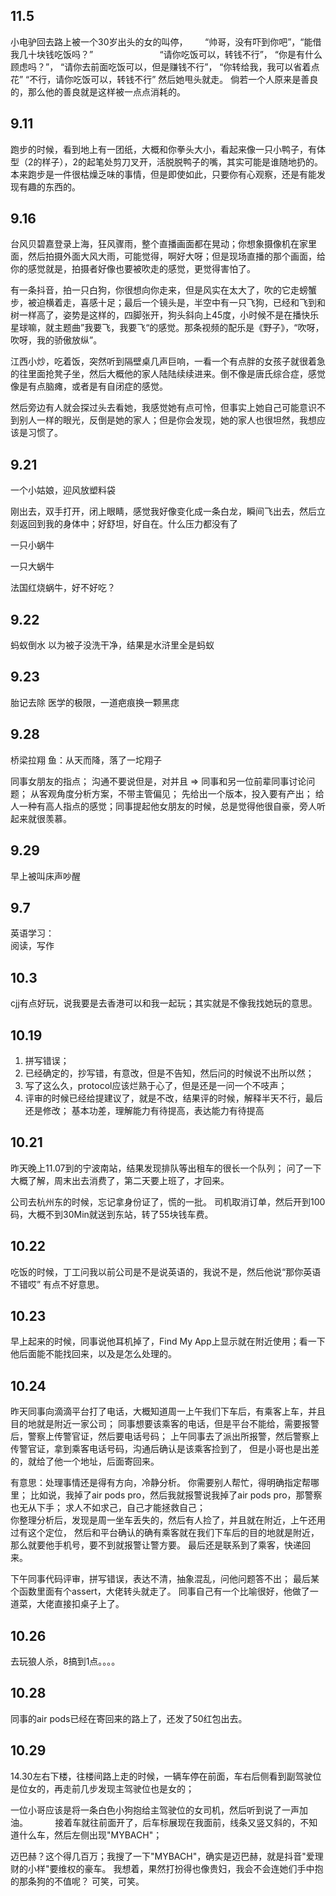 
## 11.5
小电驴回去路上被一个30岁出头的女的叫停，      
“帅哥，没有吓到你吧”，“能借我几十块钱吃饭吗？”                          
“请你吃饭可以，转钱不行”，
“你是有什么顾虑吗？”，
“请你去前面吃饭可以，但是赚钱不行”，
“你转给我，我可以省着点花”
“不行，请你吃饭可以，转钱不行”
然后她甩头就走。
倘若一个人原来是善良的，那么他的善良就是这样被一点点消耗的。


## 9.11
跑步的时候，看到地上有一团纸，大概和你拳头大小，看起来像一只小鸭子，有体型（2的样子），2的起笔处剪刀叉开，活脱脱鸭子的嘴，其实可能是谁随地扔的。本来跑步是一件很枯燥乏味的事情，但是即使如此，只要你有心观察，还是有能发现有趣的东西的。


## 9.16
台风贝碧嘉登录上海，狂风骤雨，整个直播画面都在晃动；你想象摄像机在家里面，然后拍摄外面大风大雨，可能觉得，啊好大呀；但是现场直播的那个画面，给你的感觉就是，拍摄者好像也要被吹走的感觉，更觉得害怕了。

有一条抖音，拍一只白狗，你很想向你走来，但是风实在太大了，吹的它走螃蟹步，被迫横着走，喜感十足；最后一个镜头是，半空中有一只飞狗，已经和飞到和树一样高了，姿势是这样的，四脚张开，狗头斜向上45度，小时候不是在播快乐星球嘛，就主题曲”我要飞，我要飞“的感觉。那条视频的配乐是《野子》，“吹呀，吹呀，我的骄傲放纵”。


江西小炒，吃着饭，突然听到隔壁桌几声巨响，一看一个有点胖的女孩子就很着急的往里面抢凳子坐，然后大概他的家人陆陆续续进来。倒不像是唐氏综合症，感觉像是有点脑瘫，或者是有自闭症的感觉。

然后旁边有人就会探过头去看她，我感觉她有点可怜，但事实上她自己可能意识不到别人一样的眼光，反倒是她的家人；但是你会发现，她的家人也很坦然，我想应该是习惯了。


## 9.21
一个小姑娘，迎风放塑料袋

刚出去，双手打开，闭上眼睛，感觉我好像变化成一条白龙，瞬间飞出去，然后立刻返回到我的身体中；好舒坦，好自在。什么压力都没有了

一只小蜗牛

一只大蜗牛

法国红烧蜗牛，好不好吃？

## 9.22
蚂蚁倒水
以为被子没洗干净，结果是水浒里全是蚂蚁

## 9.23
胎记去除
医学的极限，一道疤痕换一颗黑痣

## 9.28
桥梁拉翔
鱼：从天而降，落了一坨翔子

同事女朋友的指点；
沟通不要说但是，对并且 => 同事和另一位前辈同事讨论问题；
从客观角度分析方案，不带主管偏见；
先给出一个版本，投入要有产出；
给人一种有高人指点的感觉；同事提起他女朋友的时候，总是觉得他很自豪，旁人听起来就很羡慕。


## 9.29
早上被叫床声吵醒


## 9.7
英语学习：  
阅读，写作  

## 10.3
cjj有点好玩，说我要是去香港可以和我一起玩；其实就是不像我找她玩的意思。

## 10.19
1. 拼写错误；
2. 已经确定的，抄写错，有意改，但是不告知，然后问的时候说不出所以然；
3. 写了这么久，protocol应该烂熟于心了，但是还是一问一个不吱声；
4. 评审的时候已经给提建议了，就是不改，结果评的时候，解释半天不行，最后还是修改；
基本功差，理解能力有待提高，表达能力有待提高

## 10.21
昨天晚上11.07到的宁波南站，结果发现排队等出租车的很长一个队列；
问了一下大概了解，周末出去消费了，第二天要上班了，才回来。

公司去杭州东的时候，忘记拿身份证了，慌的一批。
司机取消订单，然后开到100码，大概不到30Min就送到东站，转了55块钱车费。

## 10.22
吃饭的时候，丁工问我以前公司是不是说英语的，我说不是，然后他说“那你英语不错哎”
有点不好意思。

## 10.23
早上起来的时候，同事说他耳机掉了，Find My App上显示就在附近使用；看一下他后面能不能找回来，以及是怎么处理的。

## 10.24
昨天同事向滴滴平台打了电话，大概知道周一上午我们下车后，有乘客上车，并且目的地就是附近一家公司；
同事想要该乘客的电话，但是平台不能给，需要报警后，警察上传警官证，然后要电话号码；
上午同事去了派出所报警，然后警察上传警官证，拿到乘客电话号码，沟通后确认是该乘客捡到了，
但是小哥也是出差的，就给了他一个地址，后面寄回来。

有意思：处理事情还是得有方向，冷静分析。
你需要别人帮忙，得明确指定帮哪里；
比如说，我掉了air pods pro，然后我就报警说我掉了air pods pro，那警察也无从下手；
求人不如求己，自己才能拯救自己；  
你整理分析后，发现是周一坐车丢失的，然后有人捡了，并且就在附近，上午还用过有这个定位，
然后和平台确认的确有乘客就在我们下车后的目的地就是附近，那么就要他手机号，要不到就报警让警方要。
最后还是联系到了乘客，快递回来。


下午同事代码评审，拼写错误，表达不清，抽象混乱，问他问题答不出；
最后某个函数里面有个assert，大佬转头就走了。
同事自己有一个比喻很好，他做了一道菜，大佬直接扣桌子上了。


## 10.26
去玩狼人杀，8搞到1点。。。。   


## 10.28  
同事的air pods已经在寄回来的路上了，还发了50红包出去。


## 10.29    
14.30左右下楼，往楼间路上走的时候，一辆车停在前面，车右后侧看到副驾驶位是位女的，再走前几步发现主驾驶位也是女的；

一位小哥应该是将一条白色小狗抱给主驾驶位的女司机，然后听到说了一声加油。          
接着车就往前面开了，后车标展现在我面前，线条又竖又斜的，不知道什么车，然后左侧出现"MYBACH"；

迈巴赫？这个得几百万；我搜了一下"MYBACH"，确实是迈巴赫，就是抖音"爱理财的小样"要维权的豪车。
我想着，果然打扮得也像贵妇，我会不会连她们手中抱的那条狗的不值呢？
可笑，可笑。




